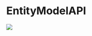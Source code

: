 # EntityModelAPI

[![](https://jitpack.io/v/gamebacon/EntityModelAPI.svg)](https://jitpack.io/#gamebacon/EntityModelAPI)

